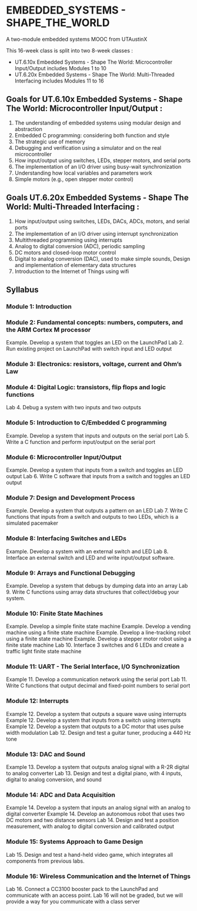 # EMBEDDED_SYSTEMS - SHAPE_THE_WORLD
A two-module embedded systems MOOC from UTAustinX

This 16-week class is split into two 8-week classes : 
- UT.6.10x Embedded Systems - Shape The World: Microcontroller Input/Output includes Modules 1 to 10
- UT.6.20x Embedded Systems - Shape The World: Multi-Threaded Interfacing includes Modules 11 to 16

## Goals for UT.6.10x Embedded Systems - Shape The World: Microcontroller Input/Output :

1. The understanding of embedded systems using modular design and abstraction
2. Embedded C programming: considering both function and style
3. The strategic use of memory
4. Debugging and verification using a simulator and on the real microcontroller 
5. How input/output using switches, LEDs, stepper motors, and serial ports
6. The implementation of an I/O driver using busy-wait synchronization
7. Understanding how local variables and parameters work
8. Simple motors (e.g., open stepper motor control)


## Goals UT.6.20x Embedded Systems - Shape The World: Multi-Threaded Interfacing :

1. How input/output using switches, LEDs, DACs, ADCs, motors, and serial ports
2. The implementation of an I/O driver using interrupt synchronization
3. Multithreaded programming using interrupts
4. Analog to digital conversion (ADC), periodic sampling 
5. DC motors and closed-loop motor control
6. Digital to analog conversion (DAC), used to make simple sounds, Design and implementation of elementary data structures
7. Introduction to the Internet of Things using wifi

## Syllabus

### Module 1: Introduction

### Module 2: Fundamental concepts: numbers, computers, and the ARM Cortex M processor
Example. Develop a system that toggles an LED on the LaunchPad
Lab 2. Run existing project on LaunchPad with switch input and LED output

### Module 3: Electronics: resistors, voltage, current and Ohm’s Law    

### Module 4: Digital Logic: transistors, flip flops and logic functions
Lab 4. Debug a system with two inputs and two outputs

### Module 5: Introduction to C/Embedded C programming
Example. Develop a system that inputs and outputs on the serial port
Lab 5. Write a C function and perform input/output on the serial port

### Module 6: Microcontroller Input/Output
Example. Develop a system that inputs from a switch and toggles an LED output
Lab 6. Write C software that inputs from a switch and toggles an LED output

### Module 7: Design and Development Process
Example. Develop a system that outputs a pattern on an LED 
Lab 7. Write C functions that inputs from a switch and outputs to two LEDs, which is a simulated pacemaker

### Module 8: Interfacing Switches and LEDs
Example. Develop a system with an external switch and LED
Lab 8. Interface an external switch and LED and write input/output software.

### Module 9: Arrays and Functional Debugging
Example. Develop a system that debugs by dumping data into an array
Lab 9. Write C functions using array data structures that collect/debug your system.

### Module 10: Finite State Machines
Example. Develop a simple finite state machine
Example. Develop a vending machine using a finite state machine
Example. Develop a line-tracking robot using a finite state machine
Example. Develop a stepper motor robot using a finite state machine
Lab 10. Interface 3 switches and 6 LEDs and create a traffic light finite state machine

### Module 11: UART - The Serial Interface, I/O Synchronization
Example 11. Develop a communication network using the serial port
Lab 11. Write C functions that output decimal and fixed-point numbers to serial port

### Module 12: Interrupts
Example 12. Develop a system that outputs a square wave using interrupts
Example 12. Develop a system that inputs from a switch using interrupts
Example 12. Develop a system that outputs to a DC motor that uses pulse width modulation
Lab 12. Design and test a guitar tuner, producing a 440 Hz tone

### Module 13: DAC and Sound
Example 13. Develop a system that outputs analog signal with a R-2R digital to analog converter 
Lab 13. Design and test a digital piano, with 4 inputs, digital to analog conversion, and sound

### Module 14: ADC and Data Acquisition
Example 14. Develop a system that inputs an analog signal with an analog to digital  converter 
Example 14. Develop an autonomous robot that uses two DC motors and two distance sensors 
Lab 14. Design and test a position measurement, with analog to digital conversion and calibrated output

### Module 15: Systems Approach to Game Design
Lab 15. Design and test a hand-held video game, which integrates all components from previous labs.

### Module 16: Wireless Communication and the Internet of Things
Lab 16. Connect a CC3100 booster pack to the LaunchPad and communicate with an access point. Lab 16 will not be graded, but we will provide a way for you communicate with a class server
